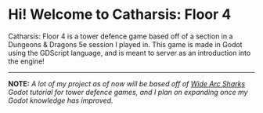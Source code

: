 # Hi! Welcome to Catharsis: Floor 4

Catharsis: Floor 4 is a tower defence game based off of a section in a Dungeons & Dragons 5e session I played in. This game is made in Godot using the GDScript language, and is meant to server as an introduction into the engine!

---

**NOTE:** *A lot of my project as of now will be based off of [Wide Arc Sharks](https://www.youtube.com/@widearchshark3981) Godot tutorial for tower defence games, and I plan on expanding once my Godot knowledge has improved.*

